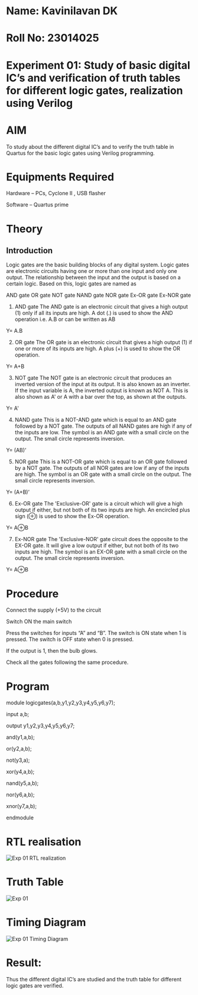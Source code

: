 # Name: Kavinilavan DK
# Roll No: 23014025
# Experiment 01: Study of basic digital IC’s and verification of truth tables for different logic gates, realization using Verilog
# AIM
To study about the different digital IC’s and to verify the truth table in Quartus for the basic logic gates using Verilog programming.
# Equipments Required
Hardware – PCs, Cyclone II , USB flasher

Software – Quartus prime
# Theory
## Introduction
Logic gates are the basic building blocks of any digital system. Logic gates are electronic circuits having one or more than one input and only one output. The relationship between the input and the output is based on a certain logic. Based on this, logic gates are named as

AND gate
OR gate
NOT gate
NAND gate
NOR gate
Ex-OR gate
Ex-NOR gate
1) AND gate
The AND gate is an electronic circuit that gives a high output (1) only if all its inputs are high. A dot (.) is used to show the AND operation i.e. A.B or can be written as AB

Y= A.B

2) OR gate
The OR gate is an electronic circuit that gives a high output (1) if one or more of its inputs are high. A plus (+) is used to show the OR operation.

Y= A+B

3) NOT gate
The NOT gate is an electronic circuit that produces an inverted version of the input at its output. It is also known as an inverter. If the input variable is A, the inverted output is known as NOT A. This is also shown as A' or A with a bar over the top, as shown at the outputs.

Y= A'

4) NAND gate
This is a NOT-AND gate which is equal to an AND gate followed by a NOT gate. The outputs of all NAND gates are high if any of the inputs are low. The symbol is an AND gate with a small circle on the output. The small circle represents inversion.

Y= (AB)’

5) NOR gate
This is a NOT-OR gate which is equal to an OR gate followed by a NOT gate. The outputs of all NOR gates are low if any of the inputs are high. The symbol is an OR gate with a small circle on the output. The small circle represents inversion.

Y= (A+B)’

6) Ex-OR gate
The 'Exclusive-OR' gate is a circuit which will give a high output if either, but not both of its two inputs are high. An encircled plus sign (⊕) is used to show the Ex-OR operation.

Y= A⊕B

7) Ex-NOR gate
The 'Exclusive-NOR' gate circuit does the opposite to the EX-OR gate. It will give a low output if either, but not both of its two inputs are high. The symbol is an EX-OR gate with a small circle on the output. The small circle represents inversion.

Y= A⊕B
# Procedure
Connect the supply (+5V) to the circuit

Switch ON the main switch


Press the switches for inputs “A” and “B”. The switch is ON state when 1 is pressed. The switch is OFF state when 0 is pressed.

If the output is 1, then the bulb glows.

Check all the gates following the same procedure.
# Program
module logicgates(a,b,y1,y2,y3,y4,y5,y6,y7);

input a,b;

output y1,y2,y3,y4,y5,y6,y7;

and(y1,a,b);

or(y2,a,b);

not(y3,a);

xor(y4,a,b);

nand(y5,a,b);

nor(y6,a,b);

xnor(y7,a,b);

endmodule
# RTL realisation
![Exp 01 RTL realization](https://github.com/HareeshrajaR/Study-of-basic-digital-IC-s-and-verification-of-truth-tables-for-different-logic-gates-realization-/assets/144870459/764c44a5-18e9-4cba-9422-78db97d9e20d)
# Truth Table
![Exp 01](https://github.com/HareeshrajaR/Study-of-basic-digital-IC-s-and-verification-of-truth-tables-for-different-logic-gates-realization-/assets/144870459/37306815-5fc4-4b63-a950-793f86f45176)
# Timing Diagram
![Exp 01 Timing Diagram](https://github.com/HareeshrajaR/Study-of-basic-digital-IC-s-and-verification-of-truth-tables-for-different-logic-gates-realization-/assets/144870459/c4a57929-e512-48a6-9742-265e3c8662e7)
# Result:
Thus the different digital IC’s are studied and the truth table for different logic gates are verified.
